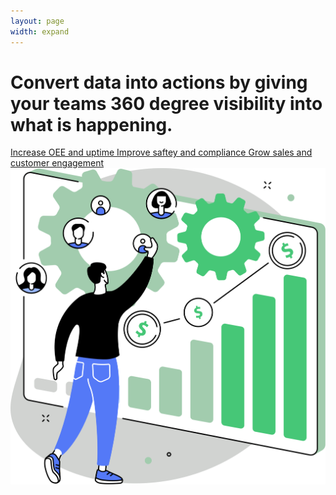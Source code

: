 ```yaml
---
layout: page
width: expand
---
```


<div class="uk-section">
        <div class="uk-container">
            <div class="uk-grid-match uk-child-width-1-2@m" uk-grid>
                <div class="uk-width-1-2@m uk-margin-auto uk-margin-auto-vertical">
                    <h1 class="uk-text-left@m">Convert data into actions by giving your teams 360 degree visibility into what is happening.</h1>
                    <a class="uk-link-muted" uk-icon="icon:  chevron-double-right" href="#">Increase OEE and uptime </a>
                    <a class="uk-link-muted" uk-icon="icon:  chevron-double-right" href="#">Improve saftey and compliance </a>
                    <a class="uk-link-muted" uk-icon="icon:  chevron-double-right" href="#">Grow sales and customer engagement </a>    
                </div>
                <div>
                    <img src="/uploads/zira_frontpage_image.svg">
                </div>
            </div>
        </div>
</div>
